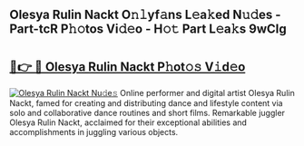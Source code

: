 ## Olesya Rulin Nackt O𝚗𝚕yf𝚊ns L𝚎a𝚔ed N𝚞𝚍es - Part-tcR P𝚑𝚘tos Vi𝚍𝚎o - H𝚘𝚝 Part L𝚎a𝚔s 9wCIg

# <h2><a href="http://kf5bmc8.oniu.top/?m=Olesya+Rulin+Nackt">🔗👉 🔴 Olesya Rulin Nackt P𝚑ot𝚘𝚜 V𝚒d𝚎o</a></h2>

[![Olesya Rulin Nackt Nu𝚍e𝚜](https://i.imgur.com/0qMVB7G.gif)](http://kf5bmc8.oniu.top/?m=Olesya+Rulin+Nackt)
Online performer and digital artist Olesya Rulin Nackt, famed for creating and distributing dance and lifestyle content via solo and collaborative dance routines and short films. Remarkable juggler Olesya Rulin Nackt, acclaimed for their exceptional abilities and accomplishments in juggling various objects.  
